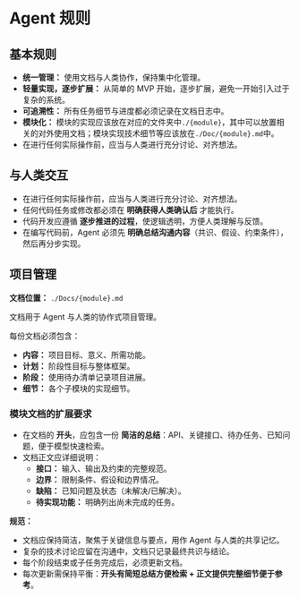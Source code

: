 # Agent 规则

## 基本规则

- **统一管理：** 使用文档与人类协作，保持集中化管理。  
- **轻量实现，逐步扩展：** 从简单的 MVP 开始，逐步扩展，避免一开始引入过于复杂的系统。  
- **可追溯性：** 所有任务细节与进度都必须记录在文档日志中。
- **模块化：** 模块的实现应该放在对应的文件夹中`./{module}`，其中可以放置相关的对外使用文档；模块实现技术细节等应该放在`./Doc/{module}.md`中。
- 在进行任何实际操作前，应当与人类进行充分讨论、对齐想法。

## 与人类交互

- 在进行任何实际操作前，应当与人类进行充分讨论、对齐想法。  
- 任何代码任务或修改都必须在 **明确获得人类确认后** 才能执行。    
- 代码开发应遵循 **逐步推进的过程**，使逻辑透明，方便人类理解与反馈。  
- 在编写代码前，Agent 必须先 **明确总结沟通内容**（共识、假设、约束条件），然后再分步实现。  

## 项目管理

**文档位置：** `./Docs/{module}.md`  

文档用于 Agent 与人类的协作式项目管理。  

每份文档必须包含：  

- **内容：** 项目目标、意义、所需功能。  
- **计划：** 阶段性目标与整体框架。  
- **阶段：** 使用待办清单记录项目进展。  
- **细节：** 各个子模块的实现细节。  

### 模块文档的扩展要求

- 在文档的 **开头**，应包含一份 **简洁的总结**：API、关键接口、待办任务、已知问题，便于模型快速检索。  
- 文档正文应详细说明：  
  - **接口：** 输入、输出及约束的完整规范。  
  - **边界：** 限制条件、假设和边界情况。  
  - **缺陷：** 已知问题及状态（未解决/已解决）。  
  - **待实现功能：** 明确列出尚未完成的任务。  

**规范：**  

- 文档应保持简洁，聚焦于关键信息与要点，用作 Agent 与人类的共享记忆。  
- 复杂的技术讨论应留在沟通中，文档只记录最终共识与结论。  
- 每个阶段结束或子任务完成后，必须更新文档。  
- 每次更新需保持平衡：**开头有简短总结方便检索 + 正文提供完整细节便于参考**。  
